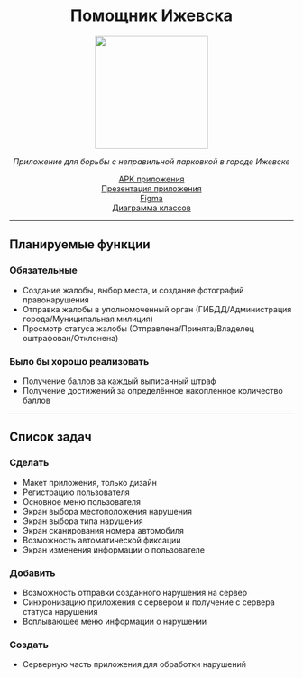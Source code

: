 # <div align="center"> Помощник Ижевска </div>

<p align="center">
  <img src="https://sun9-38.userapi.com/impg/sW4LzyhHVXv5oGf8bwDxjD82tiULHQNMPmm3fA/1ofHbmg80DI.jpg?size=512x512&quality=96&sign=17ba047ca3457a334270d5499742672b&type=album" width="200" />
</p>

*<div align="center"> Приложение для борьбы с неправильной парковкой в городе Ижевске </div>*

[<div align="center">APK приложения</div>](https://drive.google.com/file/d/1__BdvDmubEx_cKYIE9u-j84F0hxTSedO/view?usp=sharing)
[<div align="center">Презентация приложения</div>](https://github.com/KapustaKosta/IzhHelper/blob/master/Помощник%20Ижевска.pptx)
[<div align="center">Figma</div>](https://www.figma.com/file/I29B3JGJcYMTeyfpCSZ4Da/IzhHelper?node-id=0%3A1)
[<div align="center">Диаграмма классов</div>](https://drive.google.com/file/d/1V7rvEoPjWr2Yuo4HSD35qOZ7d4bNo9z4/view)

___

## Планируемые функции
### Обязательные
* Создание жалобы, выбор места, и создание фотографий правонарушения
* Отправка жалобы в уполномоченный орган (ГИБДД/Администрация города/Муниципальная милиция)
* Просмотр статуса жалобы (Отправлена/Принята/Владелец оштрафован/Отклонена)

### Было бы хорошо реализовать
* Получение баллов за каждый выписанный штраф 
* Получение достижений за определённое накопленное количество баллов

___

## Список задач
### Сделать
* Макет приложения, только дизайн
* Регистрацию пользователя
* Основное меню пользователя
* Экран выбора местоположения нарушения
* Экран выбора типа нарушения
* Экран сканирования номера автомобиля
* Возможность автоматической фиксации
* Экран изменения информации о пользователе

### Добавить
* Возможность отправки созданного нарушения на сервер
* Синхронизацию приложения с сервером и получение с сервера статуса нарушения
* Всплывающее меню информации о нарушении

### Создать
* Серверную часть приложения для обработки нарушений
